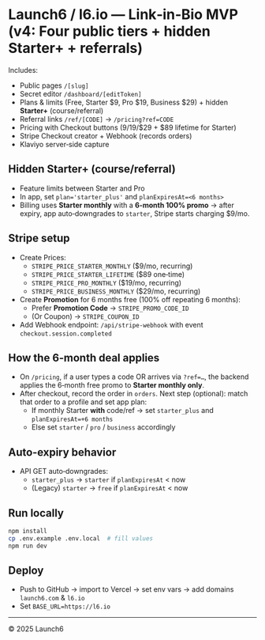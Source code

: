 # Launch6 / l6.io — Link‑in‑Bio MVP (v4: Four public tiers + hidden Starter+ + referrals)

Includes:
- Public pages `/[slug]`
- Secret editor `/dashboard/[editToken]`
- Plans & limits (Free, Starter $9, Pro $19, Business $29) + hidden **Starter+** (course/referral)
- Referral links `/ref/[CODE]` → `/pricing?ref=CODE`
- Pricing with Checkout buttons ($9/$19/$29 + $89 lifetime for Starter)
- Stripe Checkout creator + Webhook (records orders)
- Klaviyo server‑side capture

## Hidden Starter+ (course/referral)
- Feature limits between Starter and Pro
- In app, set `plan='starter_plus'` and `planExpiresAt=<6 months>`
- Billing uses **Starter monthly** with a **6‑month 100% promo** → after expiry, app auto‑downgrades to `starter`, Stripe starts charging $9/mo.

## Stripe setup
- Create Prices:
  - `STRIPE_PRICE_STARTER_MONTHLY` ($9/mo, recurring)
  - `STRIPE_PRICE_STARTER_LIFETIME` ($89 one‑time)
  - `STRIPE_PRICE_PRO_MONTHLY` ($19/mo, recurring)
  - `STRIPE_PRICE_BUSINESS_MONTHLY` ($29/mo, recurring)
- Create **Promotion** for 6 months free (100% off repeating 6 months):
  - Prefer **Promotion Code** → `STRIPE_PROMO_CODE_ID`
  - (Or Coupon) → `STRIPE_COUPON_ID`
- Add Webhook endpoint: `/api/stripe-webhook` with event `checkout.session.completed`

## How the 6‑month deal applies
- On `/pricing`, if a user types a code OR arrives via `?ref=…`, the backend applies the 6‑month free promo to **Starter monthly only**.
- After checkout, record the order in `orders`. Next step (optional): match that order to a profile and set app plan:
  - If monthly Starter **with** code/ref → set `starter_plus` and `planExpiresAt=+6 months`
  - Else set `starter` / `pro` / `business` accordingly

## Auto‑expiry behavior
- API GET auto‑downgrades:
  - `starter_plus` → `starter` if `planExpiresAt` < now
  - (Legacy) `starter` → `free` if `planExpiresAt` < now

## Run locally
```bash
npm install
cp .env.example .env.local  # fill values
npm run dev
```

## Deploy
- Push to GitHub → import to Vercel → set env vars → add domains `launch6.com` & `l6.io`
- Set `BASE_URL=https://l6.io`

---

© 2025 Launch6
